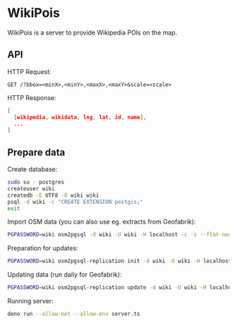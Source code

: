 # WikiPois

WikiPois is a server to provide Wikipedia POIs on the map.

## API

HTTP Request:

```http
GET /?bbox=<minX>,<minY>,<maxX>,<maxY>&scale=<scale>
```

HTTP Response:
```json
[
  [wikipedia, wikidata, lng, lat, id, name],
  ...
]
```


## Prepare data

Create database:

```bash
sudo su - postgres
createuser wiki
createdb -E UTF8 -O wiki wiki
psql -d wiki -c "CREATE EXTENSION postgis;"
exit
```

Import OSM data (you can also use eg. extracts from Geofabrik):

```bash
PGPASSWORD=wiki osm2pgsql -d wiki -U wiki -H localhost -c -s --flat-nodes flat_nodes --cache 0 -O flex -S wiki.lua planet.osm.pbf
```

Preparation for updates:

```bash
PGPASSWORD=wiki osm2pgsql-replication init -d wiki -U wiki -H localhost --osm-file planet.osm.pbf
```

Updating data (run daily for Geofabrik):

```bash
PGPASSWORD=wiki osm2pgsql-replication update -d wiki -U wiki -H localhost -- -a -s --flat-nodes flat_nodes --cache 0 -O flex -S wiki.lua
```

Running server:

```bash
deno run --allow-net --allow-env server.ts
```
